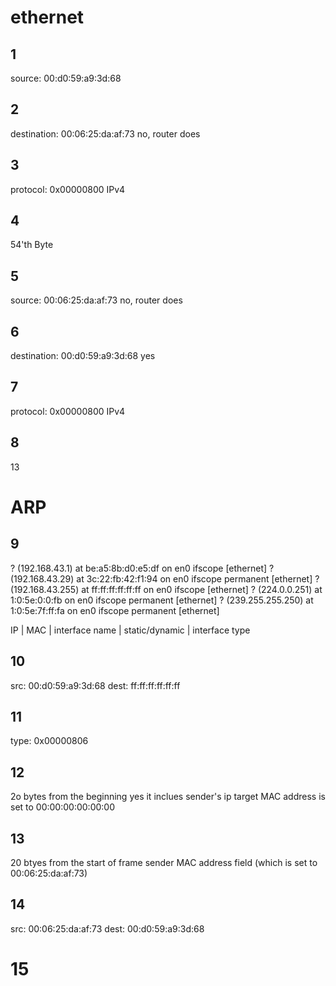 # ethernet

## 1 
source: 00:d0:59:a9:3d:68

## 2
destination: 00:06:25:da:af:73
no, router does

## 3
protocol: 0x00000800
IPv4

## 4
54'th Byte

## 5
source: 00:06:25:da:af:73
no, router does

## 6
destination: 00:d0:59:a9:3d:68
yes

## 7
protocol: 0x00000800
IPv4

## 8
13

# ARP

## 9
? (192.168.43.1) at be:a5:8b:d0:e5:df on en0 ifscope [ethernet]
? (192.168.43.29) at 3c:22:fb:42:f1:94 on en0 ifscope permanent [ethernet]
? (192.168.43.255) at ff:ff:ff:ff:ff:ff on en0 ifscope [ethernet]
? (224.0.0.251) at 1:0:5e:0:0:fb on en0 ifscope permanent [ethernet]
? (239.255.255.250) at 1:0:5e:7f:ff:fa on en0 ifscope permanent [ethernet]

IP | MAC | interface name | static/dynamic | interface type

## 10
src: 00:d0:59:a9:3d:68
dest: ff:ff:ff:ff:ff:ff

## 11
type: 0x00000806

## 12
2o bytes from the beginning
yes it inclues sender's ip
target MAC address is set to 00:00:00:00:00:00

## 13
20 btyes from the start of frame
sender MAC address field (which is set to 00:06:25:da:af:73)

## 14
src: 00:06:25:da:af:73
dest: 00:d0:59:a9:3d:68

# 15
